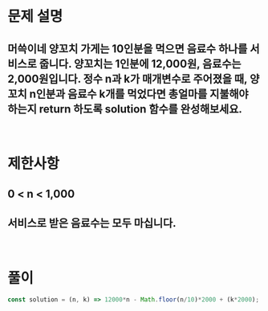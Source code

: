 # 문제 설명
## 머쓱이네 양꼬치 가게는 10인분을 먹으면 음료수 하나를 서비스로 줍니다. 양꼬치는 1인분에 12,000원, 음료수는 2,000원입니다. 정수 n과 k가 매개변수로 주어졌을 때, 양꼬치 n인분과 음료수 k개를 먹었다면 총얼마를 지불해야 하는지 return 하도록 solution 함수를 완성해보세요.

<br>

# 제한사항
## 0 < n < 1,000
## 서비스로 받은 음료수는 모두 마십니다.

<br>

# 풀이

```js
const solution = (n, k) => 12000*n - Math.floor(n/10)*2000 + (k*2000);
```